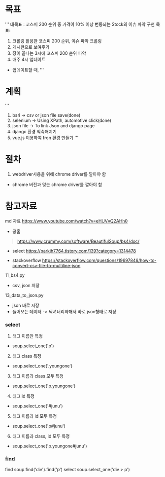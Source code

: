 # 목표
'''
대목표 : 코스피 200 순위 중 가격이 10% 이상 변동되는 Stock의 이슈 파악
구현 목표: 
1. 크롤링 활용한 코스피 200 순위, 이슈 파악 크롤링
2. 게시판으로 보여주기
3. 장이 끝나는 3시에 코스피 200 순위 파악 
4. 매주 4시 업데이트
- 업데이트할 때, 
'''

# 계획
'''
1. bs4 -> csv or json file save(done)
2. selenium -> Using XPath, automotive click(done)
3. json file -> To link Json and django page
4. django 환경 익숙해지기
5. vue.js 이용하여 fron 환경 만들기
'''

# 절차
1. webdriver사용을 위해 chrome driver를 깔아야 함
- chrome 버전과 맞는 chrome driver를 깔아야 함



참고자료
=======
md 자료
https://www.youtube.com/watch?v=eHUVvQ2AHh0


- 공홈
>https://www.crummy.com/software/BeautifulSoup/bs4/doc/

- select
https://parkjh7764.tistory.com/139?category=1314478

- stackoverflow
https://stackoverflow.com/questions/19697846/how-to-convert-csv-file-to-multiline-json

11_bs4.py
- csv, json 저장

13_data_to_json.py
- json 바로 저장
- 들어오는 데이터 -> 딕셔너리화해서 바로 json형태로 저장


### select
1. 태그 이름만 특정
- soup.select_one('p')
2. 태그 class 특정
- soup.select_one('.youngone')
3. 태그 이름과 class 모두 특정
- soup.select_one('p.youngone')
4. 태그 id 특정
- soup.select_one('#junu')
5. 태그 이름과 id 모두 특정
- soup.select_one('p#junu')
6. 태그 이름과 class, id 모두 특정
- soup.select_one('p.youngone#junu')


### find
find
soup.find('div').find('p')
select
soup.select_one('div > p')